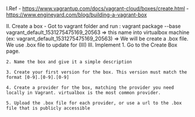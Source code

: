 I.Ref
	- https://www.vagrantup.com/docs/vagrant-cloud/boxes/create.html
	- https://www.engineyard.com/blog/building-a-vagrant-box

II. Create a box
	- Got to vagrant folder and run : vagrant package --base vagrant_default_1531275475169_20563
	=> this name into virtualbox machine (ex: vagrant_default_1531275475169_20563)
	=> We will be create a .box file. We use .box file to update for (III)
III. Implement
	1. Go to the Create Box page.

	2. Name the box and give it a simple description

	3. Create your first version for the box. This version must match the format [0-9].[0-9].[0-9]

	4. Create a provider for the box, matching the provider you need locally in Vagrant. virtualbox is the most common provider.

	5. Upload the .box file for each provider, or use a url to the .box file that is publicly accessible
